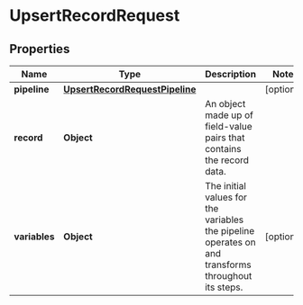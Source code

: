 

# UpsertRecordRequest


## Properties

Name | Type | Description | Notes
------------ | ------------- | ------------- | -------------
**pipeline** | [**UpsertRecordRequestPipeline**](UpsertRecordRequestPipeline.md) |  |  [optional]
**record** | **Object** | An object made up of field-value pairs that contains the record data. | 
**variables** | **Object** | The initial values for the variables the pipeline operates on and transforms throughout its steps. |  [optional]



